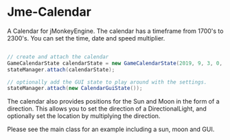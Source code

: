 Jme-Calendar
===

A Calendar for jMonkeyEngine.
The calendar has a timeframe from 1700's to 2300's. You can set the time, date and speed multiplier.

```java

// create and attach the calendar
GameCalendarState calendarState = new GameCalendarState(2019, 9, 3, 0, 0, 1200);
stateManager.attach(calendarState);

// optionally add the GUI state to play around with the settings.
stateManager.attach(new CalendarGuiState());

```

The calendar also provides positions for the Sun and Moon in the form of a direction. This allows you to set the direction of
a DirectionalLight, and optionally set the location by multiplying the direction.

Please see the main class for an example including a sun, moon and GUI.
